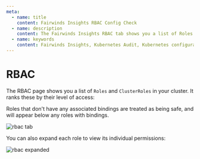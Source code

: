 ```yaml
---
meta:
  - name: title
    content: Fairwinds Insights RBAC Config Check
  - name: description
    content: The Fairwinds Insights RBAC tab shows you a list of Roles and ClusterRoles in your cluster. Read the docs.
  - name: keywords
    content: Fairwinds Insights, Kubernetes Audit, Kubernetes configuration validation, RBAC
---
```

# RBAC
<!-- TODO: use npm -->
<link rel="stylesheet" href="https://use.fontawesome.com/releases/v5.9.0/css/all.css">

The RBAC page shows you a list of `Roles` and `ClusterRoles` in your cluster.
It ranks these by their level of access:

Roles that don't have any associated bindings are treated as
being safe, and will appear below any roles with bindings.

<img :src="$withBase('/img/rbac.png')" alt="rbac tab">

You can also expand each role to view its individual permissions:

<img :src="$withBase('/img/rbac-expanded.png')" alt="rbac expanded">
